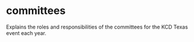# committees
Explains the roles and responsibilities of the committees for the KCD Texas event each year.
